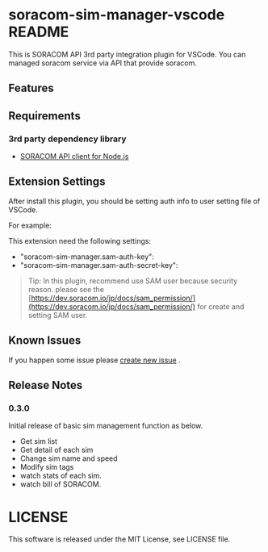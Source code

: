 # soracom-sim-manager-vscode README

This is SORACOM API 3rd party integration plugin for VSCode. You can managed soracom service via API that provide soracom.


## Features


## Requirements

### 3rd party dependency library

* [SORACOM API client for Node.js](https://github.com/tatsuyaoiw/soracom)

## Extension Settings

After install this plugin, you should be  setting auth info to user setting file of VSCode.

For example:

This extension need the following settings:

 * "soracom-sim-manager.sam-auth-key": <SAM user auth key>
 * "soracom-sim-manager.sam-auth-secret-key": <SAM user auth secret key>

> Tip: In this plugin, recommend use SAM user because security reason. please see the [https://dev.soracom.io/jp/docs/sam_permission/](https://dev.soracom.io/jp/docs/sam_permission/) for create and setting SAM user.

## Known Issues

If you happen some issue please [create new issue](https://github.com/masato-ka/soracom-sim-manager-vscodeplugin/issues/new) .

## Release Notes


### 0.3.0

Initial release of basic sim management function as below.

* Get sim list
* Get detail of each sim
* Change sim name and speed
* Modify sim tags
* watch stats of each sim.
* watch bill of SORACOM.

# LICENSE

This software is released under the MIT License, see LICENSE file.

